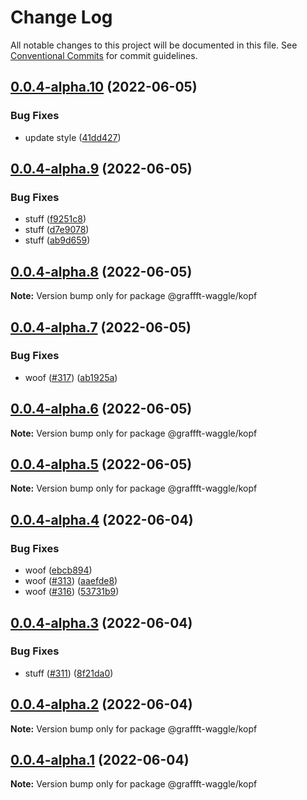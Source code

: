 # Change Log

All notable changes to this project will be documented in this file.
See [Conventional Commits](https://conventionalcommits.org) for commit guidelines.

## [0.0.4-alpha.10](https://github.com/dankreiger/graffft-waggle/compare/v0.0.4-alpha.9...v0.0.4-alpha.10) (2022-06-05)


### Bug Fixes

* update style ([41dd427](https://github.com/dankreiger/graffft-waggle/commit/41dd4272493cc164b7bf86caf7dc1a6d3b32e244))





## [0.0.4-alpha.9](https://github.com/dankreiger/graffft-waggle/compare/v0.0.4-alpha.8...v0.0.4-alpha.9) (2022-06-05)


### Bug Fixes

* stuff ([f9251c8](https://github.com/dankreiger/graffft-waggle/commit/f9251c88ce411330ab1a9ee6f01084d5ea88bd61))
* stuff ([d7e9078](https://github.com/dankreiger/graffft-waggle/commit/d7e9078df1606fefb518d06cbbf75c51f631698c))
* stuff ([ab9d659](https://github.com/dankreiger/graffft-waggle/commit/ab9d6596d86d716ca2ed298db8105016fe7490f4))





## [0.0.4-alpha.8](https://github.com/dankreiger/graffft-waggle/compare/v0.0.4-alpha.7...v0.0.4-alpha.8) (2022-06-05)

**Note:** Version bump only for package @graffft-waggle/kopf





## [0.0.4-alpha.7](https://github.com/dankreiger/graffft-waggle/compare/v0.0.4-alpha.6...v0.0.4-alpha.7) (2022-06-05)

### Bug Fixes

- woof ([#317](https://github.com/dankreiger/graffft-waggle/issues/317)) ([ab1925a](https://github.com/dankreiger/graffft-waggle/commit/ab1925af4d27cedaea76fa5cb89d1c599c9bedcd))

## [0.0.4-alpha.6](https://github.com/dankreiger/graffft-waggle/compare/v0.0.4-alpha.5...v0.0.4-alpha.6) (2022-06-05)

**Note:** Version bump only for package @graffft-waggle/kopf

## [0.0.4-alpha.5](https://github.com/dankreiger/graffft-waggle/compare/v0.0.4-alpha.4...v0.0.4-alpha.5) (2022-06-05)

**Note:** Version bump only for package @graffft-waggle/kopf

## [0.0.4-alpha.4](https://github.com/dankreiger/graffft-waggle/compare/v0.0.4-alpha.3...v0.0.4-alpha.4) (2022-06-04)

### Bug Fixes

- woof ([ebcb894](https://github.com/dankreiger/graffft-waggle/commit/ebcb8940b04a8f27e22ecf0d04b534b31100641e))
- woof ([#313](https://github.com/dankreiger/graffft-waggle/issues/313)) ([aaefde8](https://github.com/dankreiger/graffft-waggle/commit/aaefde8584b673ef31cf16c2f6ba115cf0ccb7c3))
- woof ([#316](https://github.com/dankreiger/graffft-waggle/issues/316)) ([53731b9](https://github.com/dankreiger/graffft-waggle/commit/53731b9b4efe598e134e8b4719f93d96b9eb6814))

## [0.0.4-alpha.3](https://github.com/dankreiger/graffft-waggle/compare/v0.0.4-alpha.2...v0.0.4-alpha.3) (2022-06-04)

### Bug Fixes

- stuff ([#311](https://github.com/dankreiger/graffft-waggle/issues/311)) ([8f21da0](https://github.com/dankreiger/graffft-waggle/commit/8f21da0b19fbf5dee1d3e2055feab53c6a691e36))

## [0.0.4-alpha.2](https://github.com/dankreiger/graffft-waggle/compare/v0.0.4-alpha.1...v0.0.4-alpha.2) (2022-06-04)

**Note:** Version bump only for package @graffft-waggle/kopf

## [0.0.4-alpha.1](https://github.com/dankreiger/graffft-waggle/compare/v0.0.4-alpha.0...v0.0.4-alpha.1) (2022-06-04)

**Note:** Version bump only for package @graffft-waggle/kopf

